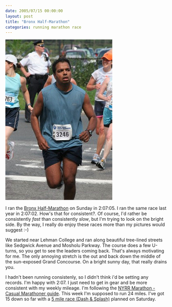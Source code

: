 ```yaml
---
date: 2005/07/15 00:00:00
layout: post
title: "Bronx Half-Marathon"
categories: running marathon race
---
```


<img class="inset right" src="/images/bronx-half.jpg" height="500" width="333" alt="Finishing the Bronx Half Marathon" />

I ran the [Bronx Half-Marathon](http://web2.nyrrc.org/cgi-bin/start.cgi/aes-programs/results/startup.html?result.id=a50710&amp;result.year=2005) on Sunday in 2:07:05. I ran the same race last year in 2:07:02. How's that for consistent?. Of course, I'd rather be consistently _fast_ than consistently _slow_, but I'm trying to look on the bright side. By the way, I really do enjoy these races more than my pictures would suggest :-)

We started near Lehman College and ran along beautiful tree-lined streets like Sedgwick Avenue and Mosholu Parkway. The course does a few U-turns, so you get to see the leaders coming back. That's always motivating for me. The only annoying stretch is the out and back down the middle of the sun-exposed Grand Concourse. On a bright sunny day, that really drains you.

I hadn't been running consistenly, so I didn't think i'd be setting any records. I'm happy with 2:07. I just need to get in gear and be more consistent with my weekly mileage. I'm following the [NYRR Marathon - Casual Marathoner guide](http://www.ingnycmarathon.org/training/trainingschedule.php). This week I'm supposed to run 24 miles. I've got 15 down so far with a [5 mile race (Dash &amp; Splash)](http://www.nyrr.org/race/2005/r0716x00.php) planned on Saturday.
